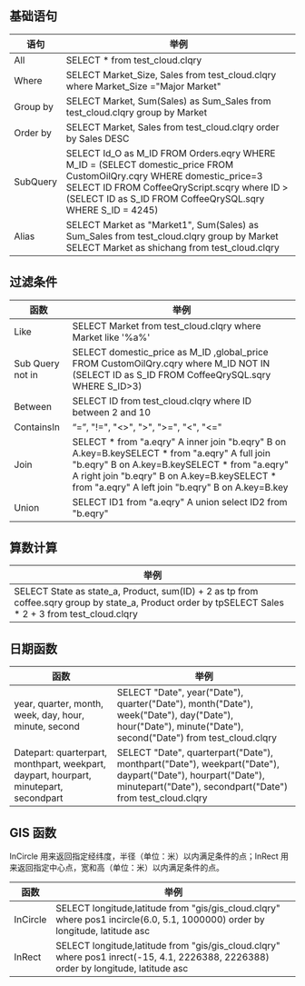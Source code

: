 ## 基础语句
| 语句     | 举例                                                         |
| -------- | ------------------------------------------------------------ |
| All      | SELECT * from test_cloud.clqry                               |
| Where    | SELECT Market_Size, Sales from test_cloud.clqry where Market_Size ="Major Market" |
| Group by | SELECT Market, Sum(Sales) as Sum_Sales from test_cloud.clqry group by Market |
| Order by | SELECT Market, Sales from test_cloud.clqry order by Sales DESC |
| SubQuery | SELECT Id_O as M_ID FROM Orders.eqry WHERE M_ID = (SELECT domestic_price FROM CustomOilQry.cqry WHERE domestic_price=3 SELECT ID FROM CoffeeQryScript.scqry where ID > (SELECT ID as S_ID FROM CoffeeQrySQL.sqry WHERE S_ID = 4245) |
| Alias    | SELECT Market as "Market1", Sum(Sales) as Sum_Sales from test_cloud.clqry group by Market SELECT Market as shichang from test_cloud.clqry |

## 过滤条件
| 函数             | 举例                                                         |
| ---------------- | ------------------------------------------------------------ |
| Like             | SELECT Market from test_cloud.clqry where Market like '%a%'  |
| Sub Query not in | SELECT domestic_price as M_ID ,global_price FROM CustomOilQry.cqry where M_ID NOT IN (SELECT ID as S_ID FROM CoffeeQrySQL.sqry WHERE S_ID>3) |
| Between          | SELECT ID from test_cloud.clqry where ID between 2 and 10    |
| ContainsIn       | “=”, "!=", "<>", ">", ">=", "<", "<="                        |
| Join             | SELECT * from "a.eqry" A inner join "b.eqry" B on A.key=B.keySELECT * from "a.eqry" A full join "b.eqry" B on A.key=B.keySELECT * from "a.eqry" A right join "b.eqry" B on A.key=B.keySELECT * from "a.eqry" A left join "b.eqry" B on A.key=B.key |
| Union            | SELECT ID1 from "a.eqry" A union select ID2 from "b.eqry"    |

## 算数计算 
| 举例                                                         |
| ------------------------------------------------------------ |
| SELECT State as state_a, Product, sum(ID) + 2 as tp from coffee.sqry group by state_a, Product order by tpSELECT Sales * 2 + 3 from test_cloud.clqry |


## 日期函数
| 函数                                                         | 举例                                                         |
| ------------------------------------------------------------ | ------------------------------------------------------------ |
| year, quarter, month, week, day, hour, minute, second        | SELECT "Date", year("Date"), quarter("Date"), month("Date"), week("Date"), day("Date"), hour("Date"), minute("Date"), second("Date") from test_cloud.clqry |
| Datepart: quarterpart, monthpart, weekpart, daypart, hourpart, minutepart, secondpart | SELECT "Date", quarterpart("Date"), monthpart("Date"), weekpart("Date"), daypart("Date"), hourpart("Date"), minutepart("Date"), secondpart("Date") from test_cloud.clqry |

## GIS 函数
InCircle 用来返回指定经纬度，半径（单位：米）以内满足条件的点；InRect 用来返回指定中心点，宽和高（单位：米）以内满足条件的点。

| 函数     | 举例                                                         |
| -------- | ------------------------------------------------------------ |
| InCircle | SELECT longitude,latitude from "gis/gis_cloud.clqry" where pos1 incircle(6.0, 5.1, 1000000) order by longitude, latitude asc |
| InRect   | SELECT longitude,latitude from "gis/gis_cloud.clqry" where pos1 inrect(-15, 4.1, 2226388, 2226388) order by longitude, latitude asc |









